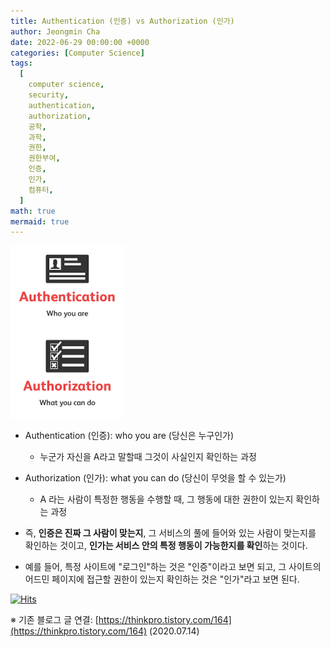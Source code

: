 ```yaml
---
title: Authentication (인증) vs Authorization (인가)
author: Jeongmin Cha
date: 2022-06-29 00:00:00 +0000
categories: [Computer Science]
tags:
  [
    computer science,
    security,
    authentication,
    authorization,
    공학,
    과학,
    권한,
    권한부여,
    인증,
    인가,
    컴퓨터,
  ]
math: true
mermaid: true
---
```


![Auth](/resources/posts/00003-1.png)

- Authentication (인증): who you are (당신은 누구인가)
  - 누군가 자신을 A라고 말할때 그것이 사실인지 확인하는 과정
- Authorization (인가): what you can do (당신이 무엇을 할 수 있는가)

  - A 라는 사람이 특정한 행동을 수행할 때, 그 행동에 대한 권한이 있는지 확인하는 과정

- 즉, **인증은 진짜 그 사람이 맞는지**, 그 서비스의 풀에 들어와 있는 사람이 맞는지를 확인하는 것이고, **인가는 서비스 안의 특정 행동이 가능한지를 확인**하는 것이다.
- 예를 들어, 특정 사이트에 "로그인"하는 것은 "인증"이라고 보면 되고, 그 사이트의 어드민 페이지에 접근할 권한이 있는지 확인하는 것은 "인가"라고 보면 된다.

[![Hits](https://hits.seeyoufarm.com/api/count/incr/badge.svg?url=https%3A%2F%2Fjeongmincha.github.io%2Fposts%2F00003%2F&count_bg=%2379C83D&title_bg=%23555555&icon=&icon_color=%23E7E7E7&title=visits&edge_flat=false)](https://hits.seeyoufarm.com)

※ 기존 블로그 글 연결: [https://thinkpro.tistory.com/164](https://thinkpro.tistory.com/164) (2020.07.14)
